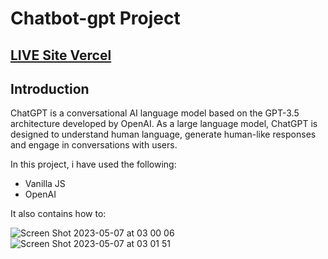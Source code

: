 # Chatbot-gpt Project
## [LIVE Site Vercel](chatbot-eozs8or1e-ipunganwar.vercel.app)

## Introduction
ChatGPT is a conversational AI language model based on the GPT-3.5 architecture developed by OpenAI.
As a large language model, ChatGPT is designed to understand human language, generate human-like responses and engage in conversations with users.

In this project, i have used the following:
- Vanilla JS
- OpenAI

It also contains how to:




![Screen Shot 2023-05-07 at 03 00 06](https://user-images.githubusercontent.com/4968801/236644338-353419ff-bded-47f3-9a4a-f5959ee6818e.png)
![Screen Shot 2023-05-07 at 03 01 51](https://user-images.githubusercontent.com/4968801/236644372-98bb0b85-9400-423e-b0d6-23aab11b3e38.png)
